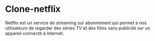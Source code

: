 # Clone-netflix
Netflix est un service de streaming sur abonnement qui permet à nos utilisateurs de regarder des séries TV et des films sans publicité sur un appareil connecté à Internet.
